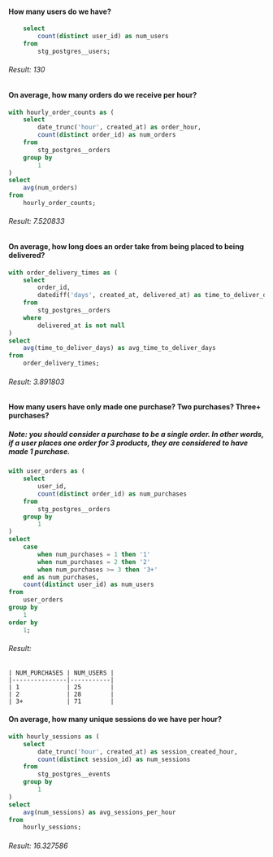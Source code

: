 #### How many users do we have?

```sql
    select 
        count(distinct user_id) as num_users
    from 
        stg_postgres__users;
```

###### Result: 130

#### On average, how many orders do we receive per hour?

```sql
with hourly_order_counts as (
    select
        date_trunc('hour', created_at) as order_hour,
        count(distinct order_id) as num_orders
    from
        stg_postgres__orders
    group by
        1
)
select 
    avg(num_orders) 
from 
    hourly_order_counts;
```

###### Result: 7.520833

#### On average, how long does an order take from being placed to being delivered?

```sql
with order_delivery_times as (
    select
        order_id,
        datediff('days', created_at, delivered_at) as time_to_deliver_days
    from
        stg_postgres__orders
    where
        delivered_at is not null
)
select
    avg(time_to_deliver_days) as avg_time_to_deliver_days
from
    order_delivery_times;
```

###### Result: 3.891803

#### How many users have only made one purchase? Two purchases? Three+ purchases?
##### Note: you should consider a purchase to be a single order. In other words, if a user places one order for 3 products, they are considered to have made 1 purchase.

```sql
with user_orders as (
    select
        user_id,
        count(distinct order_id) as num_purchases
    from
        stg_postgres__orders
    group by
        1
)
select
    case
        when num_purchases = 1 then '1'
        when num_purchases = 2 then '2'
        when num_purchases >= 3 then '3+'
    end as num_purchases,
    count(distinct user_id) as num_users
from
    user_orders
group by
    1
order by
    1;
```

###### Result:
```
| NUM_PURCHASES | NUM_USERS |
|---------------|-----------|
| 1             | 25        |
| 2             | 28        |
| 3+            | 71        |
```
#### On average, how many unique sessions do we have per hour?

```sql
with hourly_sessions as (
    select
        date_trunc('hour', created_at) as session_created_hour,
        count(distinct session_id) as num_sessions
    from
        stg_postgres__events
    group by
        1
)
select
    avg(num_sessions) as avg_sessions_per_hour
from
    hourly_sessions;
```

###### Result: 16.327586